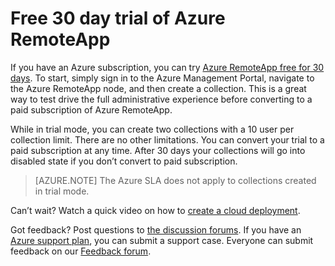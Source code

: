 
<properties
    pageTitle="Free 30 day trial of Azure RemoteApp | Microsoft Azure"
    description="Check out the 30 day free trial for Azure RemoteApp."
    services="remoteapp"
    documentationCenter=""
    authors="lizap"
    manager="mbaldwin" />

<tags
    ms.service="remoteapp"
    ms.workload="compute"
    ms.tgt_pltfrm="na"
    ms.devlang="na"
    ms.topic="article"
    ms.date="12/05/2015"
    ms.author="elizapo" />



# Free 30 day trial of Azure RemoteApp

If you have an Azure subscription, you can try [Azure RemoteApp free for 30 days](https://www.remoteapp.windowsazure.com/en/tour.aspx). To start, simply sign in to the Azure Management Portal, navigate to the Azure RemoteApp node, and then create a collection. This is a great way to test drive the full administrative experience before converting to a paid subscription of Azure RemoteApp.  

While in trial mode, you can create two collections with a 10 user per collection limit. There are no other limitations. You can convert your trial to a paid subscription at any time. After 30 days your collections will go into disabled state if you don’t convert to paid subscription.

>[AZURE.NOTE] The Azure SLA does not apply to collections created in trial mode.  

Can’t wait? Watch a quick video on how to [create a cloud deployment](http://azure.microsoft.com/documentation/videos/azure-remoteapp-cloud-deployment-overview/).

Got feedback? Post questions to [the discussion forums](http://feedback.azure.com/forums/247748-azure-remoteapp). If you have an [Azure support plan](http://azure.microsoft.com/support/plans/), you can submit a support case. Everyone can submit feedback on our [Feedback forum](http://feedback.azure.com/forums/247748-azure-remoteapp).  

